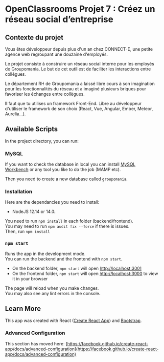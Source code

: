 # OpenClassrooms Projet 7 : Créez un réseau social d’entreprise
## Contexte du projet
Vous êtes développeur depuis plus d'un an chez CONNECT-E, une petite agence web regroupant une douzaine d'employés.

Le projet consiste à construire un réseau social interne pour les employés de Groupomania. Le but de cet outil est de faciliter les interactions entre collègues. 

Le département RH de Groupomania a laissé libre cours à son imagination pour les fonctionnalités du réseau et a imaginé plusieurs briques pour favoriser les échanges entre collègues.

Il faut que tu utilises un framework Front-End. Libre au développeur d'utiliser le framework de son choix (React, Vue, Angular, Ember, Meteor, Aurelia...).

## Available Scripts

In the project directory, you can run:

### MySQL

If you want to check the database in local you can install [MySQL Workbench](https://www.mysql.com/products/workbench/) or any tool you like to do the job (MAMP etc).

Then you need to create a new database called `groupomania`.

### Installation

Here are the dependancies you need to install:

- NodeJS 12.14 or 14.0.

You need to run `npm install` in each folder (backend/frontend).\
You may need to run `npm audit fix --force` if there is issues.\
Then, run `npm install`

### `npm start`

Runs the app in the development mode.\
You can run the backend and the frontend with `npm start`.
- On the backend folder, `npm start` will open [http://localhost:3001](http://localhost:3001)
- On the frontend folder, `npm start` will open [http://localhost:3000](http://localhost:3000) to view it in your browser

The page will reload when you make changes.\
You may also see any lint errors in the console.

## Learn More

This app was created with React ([Create React App](https://facebook.github.io/create-react-app/docs/getting-started))
and [Bootstrap](https://react-bootstrap.github.io/).

### Advanced Configuration

This section has moved here: [https://facebook.github.io/create-react-app/docs/advanced-configuration](https://facebook.github.io/create-react-app/docs/advanced-configuration)
